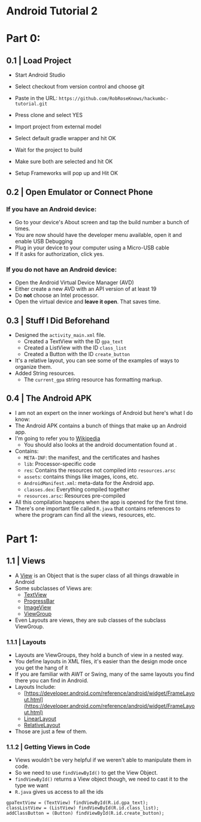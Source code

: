 Android Tutorial 2
==================

# Part 0:

## 0.1 | Load Project

* Start Android Studio
* Select checkout from version control and choose git
* Paste in the URL: `https://github.com/RobRoseKnows/hackumbc-tutorial.git`
* Press clone and select YES
* Import project from external model
* Select default gradle wrapper and hit OK
* Wait for the project to build

* Make sure both are selected and hit OK
* Setup Frameworks will pop up and Hit OK

## 0.2 | Open Emulator or Connect Phone

### If you have an Android device:

* Go to your device's About screen and tap the build number a bunch of times.
* You are now should have the developer menu available, open it and enable USB Debugging
* Plug in your device to your computer using a Micro-USB cable
* If it asks for authorization, click yes.

### If you do not have an Android device:

* Open the Android Virtual Device Manager (AVD)
* Either create a new AVD with an API version of at least 19
* Do **not** choose an Intel processor.
* Open the virtual device and **leave it open**. That saves time.

## 0.3 | Stuff I Did Beforehand

* Designed the `activity_main.xml` file.
    - Created a TextView with the ID `gpa_text`
    - Created a ListView with the ID `class_list`
    - Created a Button with the ID `create_button`
* It's a relative layout, you can see some of the examples of ways to organize them.
* Added String resources.
    - The `current_gpa` string resource has formatting markup.

## 0.4 | The Android APK

* I am not an expert on the inner workings of Android but here's what I do know:
* The Android APK contains a bunch of things that make up an Android app.
* I'm going to refer you to [Wikipedia](https://en.wikipedia.org/wiki/Android_application_package)
    - You should also looks at the android documentation found at [](https://developer.android.com/).
* Contains:
    - `META-INF`: the manifest, and the certificates and hashes
    - `lib`: Processor-specific code
    - `res`: Contains the resources not compiled into `resources.arsc`
    - `assets`: contains things like images, icons, etc. 
    - `AndroidManifest.xml`: meta-data for the Android app.
    - `classes.dex`: Everything compiled together
    - `resources.arsc`: Resources pre-compiled
* All this compilation happens when the app is opened for the first time.
* There's one important file called `R.java` that contains references to where the program can find all the views, resources, etc.

# Part 1:

## 1.1 | Views

* A [View](https://developer.android.com/reference/android/view/View.html) is an Object that is the super class of all things drawable in Android
* Some subclasses of Views are: 
    - [TextView](https://developer.android.com/reference/android/widget/TextView.html)
    - [ProgressBar](https://developer.android.com/reference/android/widget/ProgressBar.html)
    - [ImageView](https://developer.android.com/reference/android/widget/ImageView.html)
    - [ViewGroup](https://developer.android.com/reference/android/view/ViewGroup.html)
* Even Layouts are views, they are sub classes of the subclass ViewGroup.

### 1.1.1 | Layouts

* Layouts are ViewGroups, they hold a bunch of view in a nested way.
* You define layouts in XML files, it's easier than the design mode once you get the hang of it
* If you are familiar with AWT or Swing, many of the same layouts you find there you can find in Android.
* Layouts Include:
    - [https://developer.android.com/reference/android/widget/FrameLayout.html](https://developer.android.com/reference/android/widget/FrameLayout.html)
    - [LinearLayout](https://developer.android.com/reference/android/widget/LinearLayout.html)
    - [RelativeLayout](https://developer.android.com/reference/android/widget/RelativeLayout.html)
* Those are just a few of them.

### 1.1.2 | Getting Views in Code

* Views wouldn't be very helpful if we weren't able to manipulate them in code.
* So we need to use `findViewById()` to get the View Object.
* `findViewById()` returns a View object though, we need to cast it to the type we want
* `R.java` gives us access to all the ids

```
gpaTextView = (TextView) findViewById(R.id.gpa_text);
classListView = (ListView) findViewById(R.id.class_list);
addClassButton = (Button) findViewById(R.id.create_button);
```



